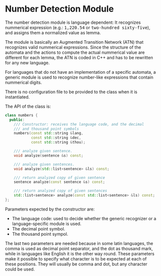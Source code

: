 # Number Detection Module 

The number detection module is language dependent: It recognizes nummerical expression (e.g.: <tt>1,220.54</tt> or <tt>two-hundred sixty-five</tt>), and assigns them a normalized value as lemma.

The module is basically an Augmented Transition Network (ATN) that recognizes valid nummerical expressions. Since the structure of the automata and the actions to compute the actual nummerical value are different for each lemma, the ATN is coded in C++ and has to be rewritten for any new language.

For languages that do not have an implementation of a specific automata, a generic module is used to recognize number-like expressions that contain nummerical digits.

There is no configuration file to be provided to the class when it is instantiated.

The API of the class is:

```C++  
class numbers {
  public:
    /// Constructor: receives the language code, and the decimal 
    /// and thousand point symbols
    numbers(const std::string &lang, 
            const std::string &dec, 
            const std::string &thou); 

    /// analyze given sentence.
    void analyze(sentence &s) const;

    /// analyze given sentences.
    void analyze(std::list<sentence> &ls) const;

    /// return analyzed copy of given sentence
    sentence analyze(const sentence &s) const;

    /// return analyzed copy of given sentences
    std::list<sentence> analyze(const std::list<sentence> &ls) const;
};
```

Parameters expected by the constructor are:

*   The language code: used to decide whether the generic recognizer or a language-specific module is used.
*   The decimal point symbol.
*   The thousand point sympol.

The last two parameters are needed because in some latin languages, the comma is used as decimal point separator, and the dot as thousand mark, while in languages like English it is the other way round. These parameters make it possible to specify what character is to be expected at each of these positions. They will usually be comma and dot, but any character could be used.
